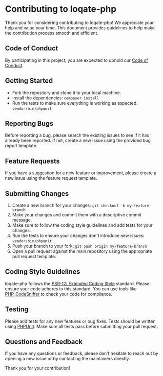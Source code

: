 # Contributing to loqate-php

Thank you for considering contributing to loqate-php! We appreciate your help and value your time. This document provides guidelines to help make the contribution process smooth and efficient.

## Code of Conduct

By participating in this project, you are expected to uphold our [Code of Conduct](./CODE_OF_CONDUCT.md).

## Getting Started

- Fork the repository and clone it to your local machine.
- Install the dependencies: `composer install`
- Run the tests to make sure everything is working as expected: `vendor/bin/phpunit`

## Reporting Bugs

Before reporting a bug, please search the existing issues to see if it has already been reported. If not, create a new issue using the provided bug report template.

## Feature Requests

If you have a suggestion for a new feature or improvement, please create a new issue using the feature request template.

## Submitting Changes

1. Create a new branch for your changes: `git checkout -b my-feature-branch`
2. Make your changes and commit them with a descriptive commit message.
3. Make sure to follow the coding style guidelines and add tests for your changes.
4. Run the tests to ensure your changes don't introduce new issues: `vendor/bin/phpunit`
5. Push your branch to your fork: `git push origin my-feature-branch`
6. Open a pull request against the main repository using the appropriate pull request template.

## Coding Style Guidelines

loqate-php follows the [PSR-12: Extended Coding Style](https://www.php-fig.org/psr/psr-12/) standard. Please ensure your code adheres to this standard. You can use tools like [PHP_CodeSniffer](https://github.com/squizlabs/PHP_CodeSniffer) to check your code for compliance.

## Testing

Please add tests for any new features or bug fixes. Tests should be written using [PHPUnit](https://phpunit.de/). Make sure all tests pass before submitting your pull request.


## Questions and Feedback

If you have any questions or feedback, please don't hesitate to reach out by opening a new issue or by contacting the maintainers directly.

Thank you for your contribution!